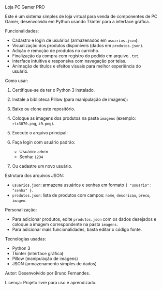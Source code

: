Loja PC Gamer PRO

Este é um sistema simples de loja virtual para venda de componentes de PC Gamer, desenvolvido em Python usando Tkinter para a interface gráfica.

Funcionalidades:
- Cadastro e login de usuários (armazenados em `usuarios.json`).
- Visualização dos produtos disponíveis (dados em `produtos.json`).
- Adição e remoção de produtos no carrinho.
- Finalização da compra com registro do pedido em arquivo `.txt`.
- Interface intuitiva e responsiva com navegação por telas.
- Animação de títulos e efeitos visuais para melhor experiência do usuário.

Como usar:
1. Certifique-se de ter o Python 3 instalado.
2. Instale a biblioteca Pillow (para manipulação de imagens):


3. Baixe ou clone este repositório.
4. Coloque as imagens dos produtos na pasta `imagens` (exemplo: `rtx3070.png`, `i9.png`).
5. Execute o arquivo principal:


6. Faça login com usuário padrão:
   - Usuário: `admin`
   - Senha: `1234`

7. Ou cadastre um novo usuário.

Estrutura dos arquivos JSON:
- `usuarios.json`: armazena usuários e senhas em formato `{ "usuario": "senha" }`.
- `produtos.json`: lista de produtos com campos: `nome`, `descricao`, `preco`, `imagem`.

Personalização:
- Para adicionar produtos, edite `produtos.json` com os dados desejados e coloque a imagem correspondente na pasta `imagens`.
- Para adicionar mais funcionalidades, basta editar o código fonte.

Tecnologias usadas:
- Python 3
- Tkinter (interface gráfica)
- Pillow (manipulação de imagens)
- JSON (armazenamento simples de dados)

Autor:
Desenvolvido por Bruno Fernandes.

Licença:
Projeto livre para uso e aprendizado.

